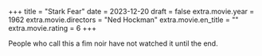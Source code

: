 +++
title = "Stark Fear"
date = 2023-12-20
draft = false
extra.movie.year = 1962
extra.movie.directors = "Ned Hockman"
extra.movie.en_title = ""
extra.movie.rating = 6
+++

People who call this a fim noir have not watched it until the end.<!-- more -->